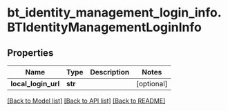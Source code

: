 # bt_identity_management_login_info.BTIdentityManagementLoginInfo

## Properties
Name | Type | Description | Notes
------------ | ------------- | ------------- | -------------
**local_login_url** | **str** |  | [optional] 

[[Back to Model list]](../README.md#documentation-for-models) [[Back to API list]](../README.md#documentation-for-api-endpoints) [[Back to README]](../README.md)


